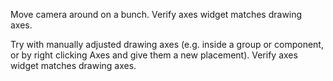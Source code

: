 Move camera around on a bunch.
Verify axes widget matches drawing axes.

Try with manually adjusted drawing axes (e.g. inside a group or component,
or by right clicking Axes and give them a new placement).
Verify axes widget matches drawing axes.